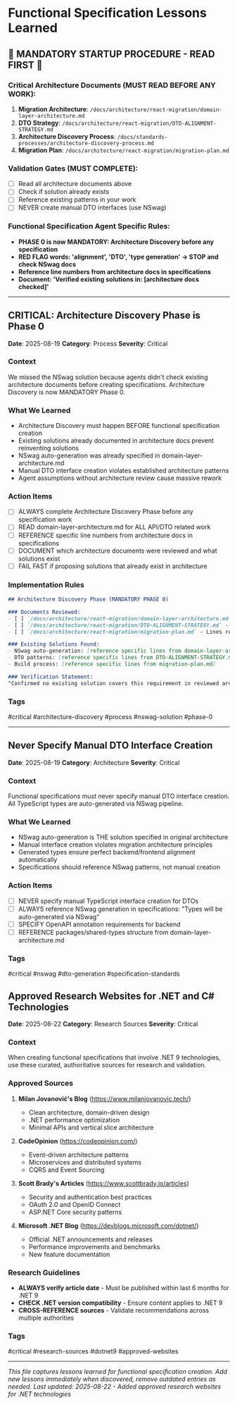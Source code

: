 # Functional Specification Lessons Learned


## 🚨 MANDATORY STARTUP PROCEDURE - READ FIRST 🚨

### Critical Architecture Documents (MUST READ BEFORE ANY WORK):
1. **Migration Architecture**: `/docs/architecture/react-migration/domain-layer-architecture.md`
2. **DTO Strategy**: `/docs/architecture/react-migration/DTO-ALIGNMENT-STRATEGY.md`
3. **Architecture Discovery Process**: `/docs/standards-processes/architecture-discovery-process.md`
4. **Migration Plan**: `/docs/architecture/react-migration/migration-plan.md`

### Validation Gates (MUST COMPLETE):
- [ ] Read all architecture documents above
- [ ] Check if solution already exists
- [ ] Reference existing patterns in your work
- [ ] NEVER create manual DTO interfaces (use NSwag)

### Functional Specification Agent Specific Rules:
- **PHASE 0 is now MANDATORY: Architecture Discovery before any specification**
- **RED FLAG words: 'alignment', 'DTO', 'type generation' → STOP and check NSwag docs**
- **Reference line numbers from architecture docs in specifications**
- **Document: 'Verified existing solutions in: [architecture docs checked]'**

---

## CRITICAL: Architecture Discovery Phase is Phase 0

**Date**: 2025-08-19
**Category**: Process
**Severity**: Critical

### Context
We missed the NSwag solution because agents didn't check existing architecture documents before creating specifications. Architecture Discovery is now MANDATORY Phase 0.

### What We Learned
- Architecture Discovery must happen BEFORE functional specification creation
- Existing solutions already documented in architecture docs prevent reinventing solutions
- NSwag auto-generation was already specified in domain-layer-architecture.md
- Manual DTO interface creation violates established architecture patterns
- Agent assumptions without architecture review cause massive rework

### Action Items
- [ ] ALWAYS complete Architecture Discovery Phase before any specification work
- [ ] READ domain-layer-architecture.md for ALL API/DTO related work
- [ ] REFERENCE specific line numbers from architecture docs in specifications
- [ ] DOCUMENT which architecture documents were reviewed and what solutions exist
- [ ] FAIL FAST if proposing solutions that already exist in architecture

### Implementation Rules
```markdown
## Architecture Discovery Phase (MANDATORY PHASE 0)

### Documents Reviewed:
- [ ] `/docs/architecture/react-migration/domain-layer-architecture.md` - Lines reviewed: [specific lines]
- [ ] `/docs/architecture/react-migration/DTO-ALIGNMENT-STRATEGY.md` - Lines reviewed: [specific lines]
- [ ] `/docs/architecture/react-migration/migration-plan.md` - Lines reviewed: [specific lines]

### Existing Solutions Found:
- NSwag auto-generation: [reference specific lines from domain-layer-architecture.md]
- DTO patterns: [reference specific lines from DTO-ALIGNMENT-STRATEGY.md]
- Build process: [reference specific lines from migration-plan.md]

### Verification Statement:
"Confirmed no existing solution covers this requirement in reviewed architecture documents."
```

### Tags
#critical #architecture-discovery #process #nswag-solution #phase-0

---

## Never Specify Manual DTO Interface Creation

**Date**: 2025-08-19
**Category**: Architecture
**Severity**: Critical

### Context
Functional specifications must never specify manual DTO interface creation. All TypeScript types are auto-generated via NSwag pipeline.

### What We Learned
- NSwag auto-generation is THE solution specified in original architecture
- Manual interface creation violates migration architecture principles
- Generated types ensure perfect backend/frontend alignment automatically
- Specifications should reference NSwag patterns, not manual creation

### Action Items
- [ ] NEVER specify manual TypeScript interface creation for DTOs
- [ ] ALWAYS reference NSwag generation in specifications: "Types will be auto-generated via NSwag"
- [ ] SPECIFY OpenAPI annotation requirements for backend
- [ ] REFERENCE packages/shared-types structure from domain-layer-architecture.md

### Tags
#critical #nswag #dto-generation #specification-standards

## Approved Research Websites for .NET and C# Technologies

**Date**: 2025-08-22
**Category**: Research Sources
**Severity**: Critical

### Context
When creating functional specifications that involve .NET 9 technologies, use these curated, authoritative sources for research and validation.

### Approved Sources
1. **Milan Jovanović's Blog** (https://www.milanjovanovic.tech/)
   - Clean architecture, domain-driven design
   - .NET performance optimization
   - Minimal APIs and vertical slice architecture

2. **CodeOpinion** (https://codeopinion.com/)
   - Event-driven architecture patterns
   - Microservices and distributed systems
   - CQRS and Event Sourcing

3. **Scott Brady's Articles** (https://www.scottbrady.io/articles)
   - Security and authentication best practices
   - OAuth 2.0 and OpenID Connect
   - ASP.NET Core security patterns

4. **Microsoft .NET Blog** (https://devblogs.microsoft.com/dotnet/)
   - Official .NET announcements and releases
   - Performance improvements and benchmarks
   - New feature documentation

### Research Guidelines
- **ALWAYS verify article date** - Must be published within last 6 months for .NET 9
- **CHECK .NET version compatibility** - Ensure content applies to .NET 9
- **CROSS-REFERENCE sources** - Validate recommendations across multiple authorities

### Tags
#critical #research-sources #dotnet9 #approved-websites

---

*This file captures lessons learned for functional specification creation. Add new lessons immediately when discovered, remove outdated entries as needed.*
*Last updated: 2025-08-22 - Added approved research websites for .NET technologies*